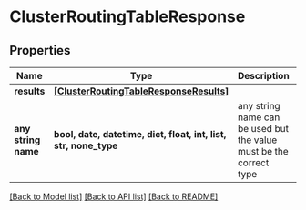 # ClusterRoutingTableResponse


## Properties
Name | Type | Description | Notes
------------ | ------------- | ------------- | -------------
**results** | [**[ClusterRoutingTableResponseResults]**](ClusterRoutingTableResponseResults.md) |  | [optional] 
**any string name** | **bool, date, datetime, dict, float, int, list, str, none_type** | any string name can be used but the value must be the correct type | [optional]

[[Back to Model list]](../README.md#documentation-for-models) [[Back to API list]](../README.md#documentation-for-api-endpoints) [[Back to README]](../README.md)


